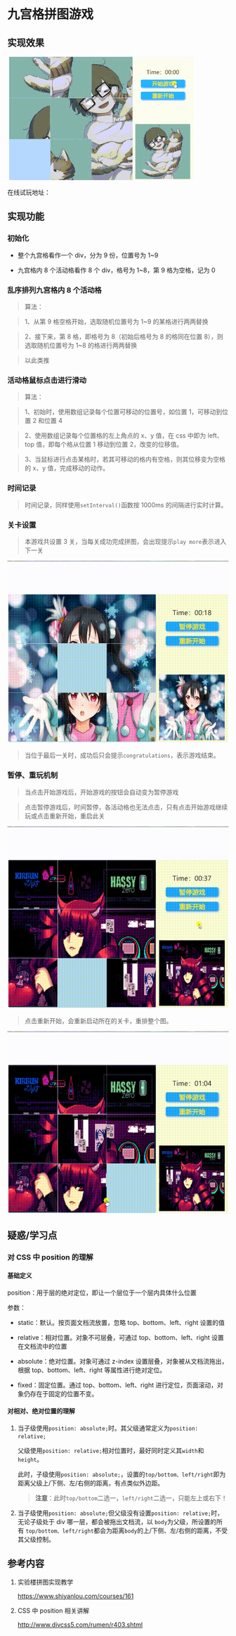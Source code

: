 # 九宫格拼图游戏

## 实现效果

![showall](https://github.com/ChangeZ24/game-gridpuzzle/blob/master/image/showall.gif)

在线试玩地址：

## 实现功能

### 初始化

- 整个九宫格看作一个 div，分为 9 份，位置号为 1~9

- 九宫格内 8 个活动格看作 8 个 div，格号为 1~8，第 9 格为空格，记为 0

### 乱序排列九宫格内 8 个活动格

> 算法：

> 1、从第 9 格空格开始，选取随机位置号为 1~9 的某格进行两两替换

> 2、接下来，第 8 格，即格号为 8（初始后格号为 8 的格同在位置 8），则选取随机位置号为 1~8 的格进行两两替换

> 以此类推

### 活动格鼠标点击进行滑动

> 算法：

> 1、初始时，使用数组记录每个位置可移动的位置号，如位置 1，可移动到位置 2 和位置 4

> 2、使用数组记录每个位置格的左上角点的 x、y 值，在 css 中即为 left、top 值，即每个格从位置 1 移动到位置 2，改变的位移值。

> 3、当鼠标进行点击某格时，若其可移动的格内有空格，则其位移变为空格的 x、y 值，完成移动的动作。

### 时间记录

> 时间记录，同样使用`setInterval()`函数按 1000ms 的间隔进行实时计算。

### 关卡设置

> 本游戏共设置 3 关，当每关成功完成拼图，会出现提示`play more`表示进入下一关

![next](https://github.com/ChangeZ24/game-gridpuzzle/blob/master/image/next.gif)

> 当位于最后一关时，成功后只会提示`congratulations`，表示游戏结束。

### 暂停、重玩机制

> 当点击开始游戏后，开始游戏的按钮会自动变为暂停游戏

> 点击暂停游戏后，时间暂停，各活动格也无法点击，只有点击开始游戏继续玩或点击重新开始，重启此关

![pause](https://github.com/ChangeZ24/game-gridpuzzle/blob/master/image/pause.gif)

> 点击重新开始，会重新启动所在的关卡，重排整个图。

![reset](https://github.com/ChangeZ24/game-gridpuzzle/blob/master/image/reset.gif)

## 疑惑/学习点

### 对 CSS 中 position 的理解

#### 基础定义

position：用于层的绝对定位，即让一个层位于一个层内具体什么位置

参数：

- static：默认。按页面文档流放置，忽略 top、bottom、left、right 设置的值

- relative：相对位置。对象不可层叠，可通过 top、bottom、left、right 设置在文档流中的位置

- absolute：绝对位置。对象可通过 z-index 设置层叠，对象被从文档流拖出，根据 top、bottom、left、right 等属性进行绝对定位。

- fixed：固定位置。通过 top、bottom、left、right 进行定位，页面滚动，对象仍存在于固定的位置不变。

#### 对相对、绝对位置的理解

1. 当子级使用`position: absolute;`时。其父级通常定义为`position: relative;`

   父级使用`position: relative;`相对位置时，最好同时定义其`width`和`height`。

   此时，子级使用`position: absolute;`，设置的`top/bottom、left/right`即为距离父级上/下侧、左/右侧的距离，有点类似外边距。

   > **注意**：此时`top/bottom`二选一，`left/right`二选一，只能左上或右下！

2. 当子级使用`position: absolute;`但父级没有设置`position: relative;`时，无论子级处于 div 哪一层，都会被拖出文档流，以 `body`为父级，所设置的所有 `top/bottom、left/right`都会为距离`body`的上/下侧、左/右侧的距离，不受其父级控制。

## 参考内容

1. 实验楼拼图实现教学

   https://www.shiyanlou.com/courses/161

2. CSS 中 position 相关讲解

   http://www.divcss5.com/rumen/r403.shtml
